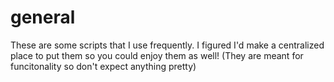 # general
These are some scripts that I use frequently. I figured I'd make a centralized place to put them so you could enjoy them as well! (They are meant for funcitonality so don't expect anything pretty)
